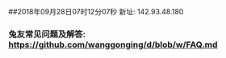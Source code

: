 ##2018年09月28日07时12分07秒 新址: 142.93.48.180
### 兔友常见问题及解答: https://github.com/wanggonging/d/blob/w/FAQ.md
